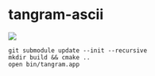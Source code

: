 # tangram-ascii


![](ascii-map.gif)

```
git submodule update --init --recursive
mkdir build && cmake ..
open bin/tangram.app
```
